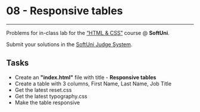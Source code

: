 # 08 - Responsive tables
------
Problems for in-class lab for the [“HTML & CSS”](https://softuni.bg/trainings/2375/html-and-css-may-2019) course @ **SoftUni**.

Submit your solutions in the [SoftUni Judge System](https://judge.softuni.bg/Contests/1239/Media-Queries).

## Tasks
* Create an **"index.html"** file with title - **Responsive tables**
* Create a table with 3 columns, First Name, Last Name, Job Title
* Get the latest reset.css
* Get the latest typography.css
* Make the table responsive
